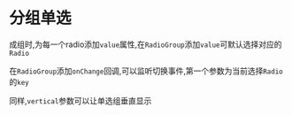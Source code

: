 # 分组单选

成组时,为每一个radio添加`value`属性,在`RadioGroup`添加`value`可默认选择对应的`Radio`

在`RadioGroup`添加`onChange`回调,可以监听切换事件,第一个参数为当前选择`Radio`的`key`

同样,`vertical`参数可以让单选组垂直显示